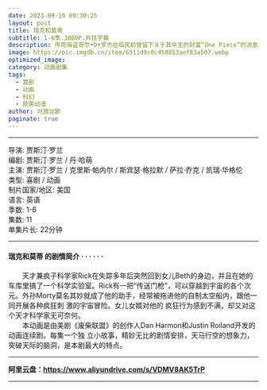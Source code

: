 ```yaml
---
date: 2023-09-10 09:30:25
layout: post
title: 瑞克和莫蒂
subtitle: 1-6季.1080P.外挂字幕
description: 传奇海盗哥尔•D•罗杰在临死前曾留下关于其毕生的财富“One Piece”的消息，由此引得群雄并起，众海盗们为了这笔传说中的巨额财富展开争夺，各种势力、政权不断交替，整个世界进入了动荡混乱的“大海贼时代”...
image: https://pic.imgdb.cn/item/6511d9c0c458853aef83a507.webp
optimized_image: 
category: 动画剧集
tags:
  - 喜剧
  - 动画
  - 科幻
  - 欧美动漫
author: 对酒当歌
paginate: true
---
```



---

导演: 贾斯汀·罗兰  
编剧: 贾斯汀·罗兰 / 丹·哈萌  
主演: 贾斯汀·罗兰 / 克里斯·帕内尔 / 斯宾瑟·格拉默 / 萨拉·乔克 / 凯瑞·华格伦  
类型: 喜剧 / 动画  
制片国家/地区: 美国  
语言: 英语  
季数: 1-6  
集数: 11  
单集片长: 22分钟  

---

#### 瑞克和莫蒂 的剧情简介 · · · · · ·

　　天才兼疯子科学家Rick在失踪多年后突然回到女儿Beth的身边，并且在她的车库里搞了一个科学实验室。Rick有一把“传送门枪”，可以穿越到宇宙的各个次元。外孙Morty莫名其妙就成了他的助手，经常被拖进他的自制太空船内，跟他一同开展各种疯狂刺 激的宇宙冒险。女儿女婿对他的 疯狂行为感到不满，却又对这个天才科学家无可奈何。  
　　本动画是由美剧《废柴联盟》的创作人Dan Harmon和Justin Roiland开发的动画连续剧。每集一个独 立小故事，精妙无比的剧情安排，天马行空的想象力，突破天际的脑洞，是本剧最大的特点。  


---

**阿里云盘：<https://www.aliyundrive.com/s/VDMV8AK5TrP>**

---
